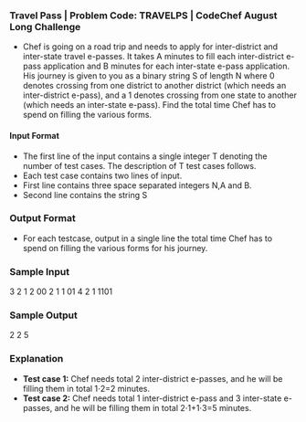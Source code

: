 ### Travel Pass | Problem Code: TRAVELPS | CodeChef August Long Challenge

- Chef is going on a road trip and needs to apply for inter-district and inter-state travel e-passes. It takes A minutes to fill each inter-district e-pass application and B minutes for each inter-state e-pass application. His journey is given to you as a binary string S of length N where 0 denotes crossing from one district to another district (which needs an inter-district e-pass), and a 1 denotes crossing from one state to another (which needs an inter-state e-pass). Find the total time Chef has to spend on filling the various forms.

#### Input Format
- The first line of the input contains a single integer T denoting the number of test cases. The description of T test cases follows.
- Each test case contains two lines of input.
- First line contains three space separated integers N,A and B.
- Second line contains the string S

### Output Format
- For each testcase, output in a single line the total time Chef has to spend on filling the various forms for his journey.

### Sample Input
3
2 1 2
00
2 1 1
01
4 2 1
1101

### Sample Output
2
2
5

### Explanation
- **Test case 1:** Chef needs total 2 inter-district e-passes, and he will be filling them in total 1⋅2=2 minutes.
- **Test case 2:** Chef needs total 1 inter-district e-pass and 3 inter-state e-passes, and he will be filling them in total 2⋅1+1⋅3=5 minutes.

